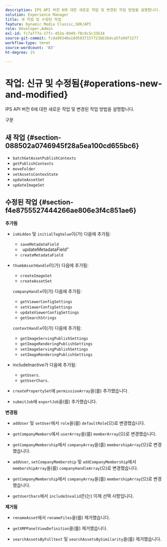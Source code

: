 ```yaml
---
description: IPS API 버전 6에 대한 새로운 작업 및 변경된 작업 방법을 설명합니다.
solution: Experience Manager
title: 새 작업 및 수정된 작업
feature: Dynamic Media Classic,SDK/API
role: Developer,Admin
exl-id: fc7af77e-17fc-453a-8949-78c9c5c33b34
source-git-commit: fcda99340a18d5037157723bb3bdca5fa9df3277
workflow-type: tm+mt
source-wordcount: '83'
ht-degree: 1%

---
```


# 작업: 신규 및 수정됨{#operations-new-and-modified}

IPS API 버전 6에 대한 새로운 작업 및 변경된 작업 방법을 설명합니다.

구문

## 새 작업 {#section-088502a0746945f28a5ea100cd655bc6}

* `batchGetAssetPublishContexts`
* `getPublishContexts`
* `moveFolder`
* `setAssetsContexState`
* `updateAssetSet`
* `updateImageSet`

## 수정된 작업 {#section-f4e8755527444266ae806e3f4c851ae6}

**추가됨**

* `isHidden` 및 `initialTagValue`이(가) 다음에 추가됨:

   * `saveMetadataField`
   * ` `updateMetadataField&quot;
   * `createMetadataField`

* `thumbAssetHandle`이(가) 다음에 추가됨:

   * `createImageSet`
   * `createAssetSet`

  `companyHandle`이(가) 다음에 추가됨:

   * `getViewerConfigSettings`
   * `setViewerConfigSettings`
   * `updateViewerConfigSettings`
   * `getSearchStrings`

  `contextHandle`이(가) 다음에 추가됨:

   * `getImageServingPublishSettings`
   * `getImageRenderingPublishSettings`
   * `setImageServingPublishSettings`
   * `setImageRenderingPublishSettings`

* includeInactive가 다음에 추가됨:

   * `getUsers`.
   * `getUserChars`.

* `createPropertySet`에 `permissionArray`을(를) 추가했습니다.

* `submitJob`에 `exportJob`을(를) 추가했습니다.

**변경됨**

* `addUser` 및 `setUser`에서 `role`을(를) `defaultRole`(으)로 변경했습니다.

* `getCompanyMembers`에서 `userArray`을(를) `memberArray`(으)로 변경했습니다.

* `getCompanyMembership`에서 `companyArray`을(를) `membershipArray`(으)로 변경했습니다.

* `addUser`, `setCompanyMembership` 및 `addCompanyMembership`에서 `membershipArray`을(를) `companyHandleArray`(으)로 변경했습니다.

* `getCompanyMembership`에서 `companyArray`을(를) `membershipArray`(으)로 변경했습니다.

* `getUserChars`에서 `includeInvalid`은(는) 이제 선택 사항입니다.

**제거됨**

* `renameAsset`에서 `renameFiles`을(를) 제거했습니다.

* `getXMPPanelViewDefinition`을(를) 제거했습니다.
* `searchAssetsByFulltext` 및 `searchAssetsBySimilarity`을(를) 제거했습니다.

